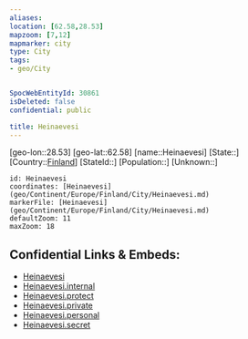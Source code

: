 ```yaml
---
aliases: 
location: [62.58,28.53]
mapzoom: [7,12] 
mapmarker: city 
type: City
tags:
- geo/City


SpocWebEntityId: 30861
isDeleted: false
confidential: public

title: Heinaevesi
---
```

[geo-lon::28.53]
[geo-lat::62.58]
[name::Heinaevesi]
[State::]
[Country::[Finland](geo/Continent/Europe/Finland.md)]
[StateId::]
[Population::]
[Unknown::]


```leaflet
id: Heinaevesi
coordinates: [Heinaevesi](geo/Continent/Europe/Finland/City/Heinaevesi.md)
markerFile: [Heinaevesi](geo/Continent/Europe/Finland/City/Heinaevesi.md)
defaultZoom: 11 
maxZoom: 18
```


## Confidential Links & Embeds: 
- [Heinaevesi](../../../../../../_public/geo/Continent/Europe/Finland/City/Heinaevesi.md) 
- [Heinaevesi.internal](../../../../../../_internal/geo/Continent/Europe/Finland/City/Heinaevesi.internal.md) 
- [Heinaevesi.protect](../../../../../../_protect/geo/Continent/Europe/Finland/City/Heinaevesi.protect.md) 
- [Heinaevesi.private](../../../../../../_private/geo/Continent/Europe/Finland/City/Heinaevesi.private.md) 
- [Heinaevesi.personal](../../../../../../_personal/geo/Continent/Europe/Finland/City/Heinaevesi.personal.md) 
- [Heinaevesi.secret](../../../../../../_secret/geo/Continent/Europe/Finland/City/Heinaevesi.secret.md) 
